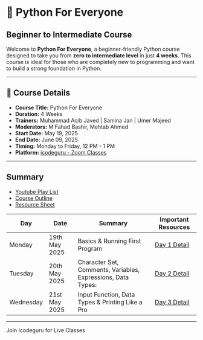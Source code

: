 # 🐍 Python For Everyone  
## Beginner to Intermediate Course

Welcome to **Python For Everyone**, a beginner-friendly Python course designed to take you from **zero to intermediate level** in just **4 weeks**. This course is ideal for those who are completely new to programming and want to build a strong foundation in Python.

---

## 📘 Course Details

- **Course Title:** Python For Everyone  
- **Duration:** 4 Weeks  
- **Trainers:** Muhammad Aqib Javed | Samina Jan | Umer Majeed  
- **Moderators:** M Fahad Bashir, Mehtab Ahmed  
- **Start Date:** May 19, 2025  
- **End Date:** June 09, 2025  
- **Timing:** Monday to Friday, 12 PM - 1 PM  
- **Platform:** [icodeguru - Zoom Classes](https://icodeguru.com)

---
Summary
--------
* [Youtube Play List](https://youtube.com/playlist?list=PLAIRSMdFhzoKg8KZ5zIbH64wtV8bhshfT&si=H5yTKkYCQ8nGCJSy)
* [Course Outline](https://docs.google.com/document/d/1H8JPEUBhrBX83VZbKR4VXVPikYoTMA5-7BYeYFLI3YQ/edit?tab=t.0#heading=h.7yu0y8c9omva)
* [Resource Sheet](https://docs.google.com/spreadsheets/d/1MOHfhPVkqtoYNnDvMVxj_tXuYEdQWkZpoIhddt3dFIo/edit?gid=0#gid=0)



Day  |Date | Summary | Important Resources
---------|---------|-----------|--------|
 Monday| 19th May 2025 | Basics & Running First Program | [Day 1 Detail](./Week%2001%20Day%2001/W1-D1-Basic-and-intro-Python-for-Everyone.pdf) |
 |Tuesday | 20th May 2025 | Character Set, Comments, Variables, Expressions, Data Types: | [Day 2 Detail](./week%2001%20Day%2002.ipynb) |
 |Wednesday | 21st May 2025 | Input Function, Data Types & Printing Like a Pro | [Day 3 Detail](./week%2001%20Day%2003.ipynb) | 

---
 Join Icodeguru for Live Classes 